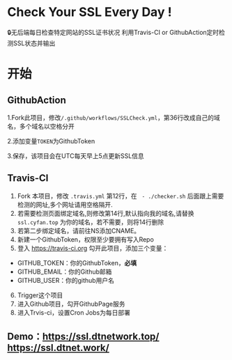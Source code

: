 # Check Your SSL Every Day ! 
🔒无后端每日检查特定网站的SSL证书状况
利用Travis-CI or GithubAction定时检测SSL状态并输出

# 开始

## GithubAction

1.Fork此项目，修改`/.github/workflows/SSLCheck.yml`，第36行改成自己的域名，多个域名以空格分开

2.添加变量`TOKEN`为GithubToken

3.保存，该项目会在UTC每天早上5点更新SSL信息

## Travis-CI

1. Fork 本项目，修改 `.travis.yml` 第12行，在 `  - ./checker.sh ` 后面跟上需要检测的网址,多个网址请用空格隔开.
2. 若需要检测页面绑定域名,则修改第14行,默认指向我的域名,请替换 `ssl.cyfan.top` 为你的域名，若不需要，则将14行删除
3. 若第二步绑定域名，请前往NS添加CNAME。
4. 新建一个GithubToken，权限至少要拥有写入Repo
5. 登入 https://travis-ci.org 勾开此项目，添加三个变量：

- GITHUB_TOKEN：你的GithubToken，**必填**
- GITHUB_EMAIL：你的Github邮箱
- GITHUB_USER：你的github用户名

6. Trigger这个项目
7. 进入Github项目，勾开GithubPage服务
8. 进入Trvis-ci，设置Cron Jobs为每日部署



## Demo：https://ssl.dtnetwork.top/  https://ssl.dtnet.work/
